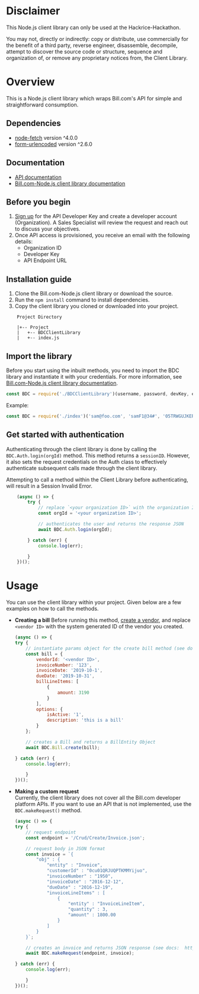 # Disclaimer
This Node.js client library can only be used at the Hackrice-Hackathon.  

You may not, directly or indirectly: copy or distribute, use commercially for the benefit of a third party, reverse engineer, disassemble, decompile, attempt to discover the source code or structure, sequence and organization of, or remove any proprietary notices from, the Client Library.

# Overview
This is a Node.js client library which wraps Bill.com's API for simple and straightforward consumption.

## Dependencies
- [node-fetch](https://www.npmjs.com/package/node-fetch) version ^4.0.0
- [form-urlencoded](https://www.npmjs.com/package/form-urlencoded) version ^2.6.0

## Documentation
- [API documentation](https://developer.bill.com/hc/en-us/categories/201195646)
- [Bill.com-Node.js client library documentation]( https://zgreathouse-bdc.github.io/BDC-NodeJS-Client-Library/#javascript-client-library/)

## Before you begin
1. [Sign up](https://developer.bill.com/hc/en-us/requests/new?ticket_form_id=154803) for the API Developer Key and create a developer account (Organization).
   A Sales Specialist will review the request and reach out to discuss your objectives.
1. Once API access is provisioned, you receive an email with the following details:
    * Organization ID
    * Developer Key
    * API Endpoint URL

## Installation guide
1. Clone the Bill.com-Node.js client library or download the source.
1. Run the `npm install` command to install dependencies.
1. Copy the client library you cloned or downloaded into your project.
```
    Project Directory

    |+-- Project
    |   +-- BDCClientLibrary
    |   +-- index.js
```
## Import the library
Before you start using the inbuilt methods, you need to import the BDC library and instantiate it with your credentials. For more information, see [Bill.com-Node.js client library documentation]( https://zgreathouse-bdc.github.io/BDC-NodeJS-Client-Library/#bdc).

``` javascript
const BDC = require('./BDCClientLibrary')(username, password, devKey, env);
```
Example:
```javascript
const BDC = require('./index')('sam@foo.com', 'samF1@34#', '05TRWGUJKERYYILOFMRT009', 'sandbox');
```

## Get started with authentication

Authenticating through the client library is done by calling the `BDC.Auth.login(orgId)` method. This method returns a `sessionID`. However, it also sets the request credentials on the Auth class to effectively authenticate subsequent calls made through the client library.

Attempting to call a method within the Client Library before authenticating, will result in a Session Invalid Error.

``` javascript
    (async () => {
        try {
            // replace `<your organization ID>` with the organization ID that was shared when API access was provisioned.
            const orgId = '<your organization ID>';

            // authenticates the user and returns the response JSON
            await BDC.Auth.login(orgId);

        } catch (err) {
            console.log(err);

        }
    })();
```


# Usage
You can use the client library within your project. Given below are a few examples on how to call the methods.

* **Creating a bill**
    Before running this method, [create a vendor]( https://zgreathouse-bdc.github.io/BDC-NodeJS-Client-Library/#vendor), and replace `<vendor ID>` with the system generated ID of the vendor you created.

    ```javascript
    (async () => {
    try {
        // instantiate params object for the create bill method (see docs:  https://zgreathouse-bdc.github.io/BDC-NodeJS-Client-Library/#billcreate)
        const bill = {
            vendorId: '<vendor ID>',
            invoiceNumber: '123',
            invoiceDate: '2019-10-1',
            dueDate: '2019-10-31',
            billLineItems: [
                {
                    amount: 3190
                }
            ],
            options: {
                isActive: '1',
                description: 'this is a bill'
            }
        };

        // creates a Bill and returns a BillEntity Object
        await BDC.Bill.create(bill);

    } catch (err) {
        console.log(err);

        }
    })();
    ```
* **Making a custom request**  
    Currently, the client library does not cover all the Bill.com developer platform APIs. If you want to use an API that is not implemented, use the `BDC.makeRequest()` method.
    ```javascript
    (async () => {
    try {
        // request endpoint
        const endpoint = '/Crud/Create/Invoice.json';

        // request body in JSON format
        const invoice = `{
            "obj" : {
                "entity" : "Invoice",
                "customerId" : "0cu01QRJUQPTKMMYijuo",
                "invoiceNumber" : "1950",
                "invoiceDate" : "2016-12-12",
                "dueDate" : "2016-12-19",
                "invoiceLineItems" : [
                    {
                        "entity" : "InvoiceLineItem",
                        "quantity" : 3,
                        "amount" : 1800.00
                    }
                ]
            }
        }`;

        // creates an invoice and returns JSON response (see docs:  https://zgreathouse-bdc.github.io/BDC-NodeJS-Client-Library/#bdcmakerequest)
        await BDC.makeRequest(endpoint, invoice);

    } catch (err) {
        console.log(err);

        }
    })();
    ```
